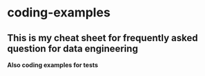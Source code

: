 # coding-examples

## This is my cheat sheet for frequently asked question for data engineering
**Also coding examples for tests**
